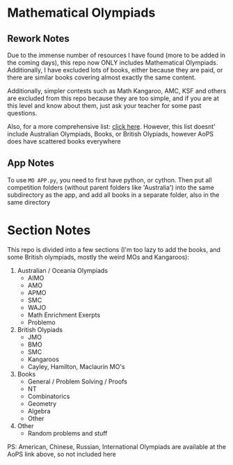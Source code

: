 # Mathematical Olympiads

## Rework Notes
Due to the immense number of resources I have found (more to be added in the coming days), this repo now ONLY includes Mathematical Olympiads.
Additionally, I have excluded lots of books, either because they are paid, or there are similar books covering almost exactly the same content.

Additionally, simpler contests such as Math Kangaroo, AMC, KSF and others are excluded from this repo because they are too simple, and if you are at this level and know about them, just ask your teacher for some past questions.

Also, for a more comprehensive list: [click here](#https://artofproblemsolving.com/community/c13_contest_collections). However, this list doesnt' include Australian Olympiads, Books, or British Olypiads, however AoPS does have scattered books everywhere

## App Notes
To use `MO APP.py`, you need to first have python, or cython. Then put all competition folders (without parent folders like 'Australia') into the same subdirectory as the app, and add all books in a separate folder, also in the same directory

# Section Notes
This repo is divided into a few sections (I'm too lazy to add the books, and some British olympiads, mostly the weird MOs and Kangaroos):
1. Australian / Oceania Olympiads
   - AIMO
   - AMO
   - APMO
   - SMC
   - WAJO
   - Math Enrichment Exerpts
   - Problemo
2. British Olypiads
   - JMO
   - BMO
   - SMC
   - Kangaroos
   - Cayley, Hamilton, Maclaurin MO's
3. Books
   - General / Problem Solving / Proofs
   - NT
   - Combinatorics
   - Geometry
   - Algebra
   - Other
4. Other
   - Random problems and stuff

PS: American, Chinese, Russian, International Olympiads are available at the AoPS link above, so not included here
